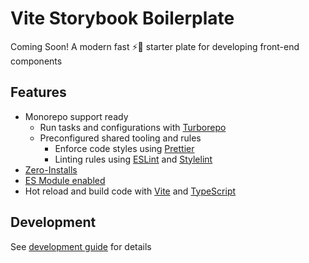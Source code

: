 # Vite Storybook Boilerplate

Coming Soon! A modern fast ⚡💨 starter plate for developing front-end components

## Features

- Monorepo support ready
    - Run tasks and configurations with [Turborepo](https://turbo.build/repo)
    - Preconfigured shared tooling and rules
        - Enforce code styles using [Prettier](https://prettier.io/docs/en/install.html)
        - Linting rules using [ESLint](https://eslint.org/) and [Stylelint](https://stylelint.io/)
- [Zero-Installs](https://yarnpkg.com/features/zero-installs)
- [ES Module enabled](https://nodejs.org/api/esm.html#enabling)
- Hot reload and build code with [Vite](https://vitejs.dev/) and [TypeScript](https://www.typescriptlang.org/)

## Development

See [development guide](development.md) for details
